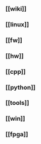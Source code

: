 
### [[wiki]]
### [[linux]]

### [[fw]]

### [[hw]]

### [[cpp]]

### [[python]]

### [[tools]]

### [[win]]

### [[fpga]]






